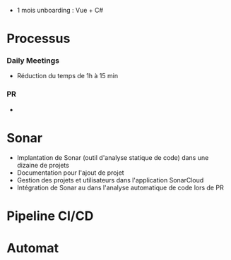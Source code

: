 - 1 mois unboarding : Vue + C#
	

# Processus
### Daily Meetings
- Réduction du temps de 1h à 15 min
### PR
- 

# Sonar
- Implantation de Sonar (outil d'analyse statique de code) dans une dizaine de projets
- Documentation pour l'ajout de projet 
- Gestion des projets et utilisateurs dans l'application SonarCloud
- Intégration de Sonar au dans l'analyse automatique de code lors de PR

# Pipeline CI/CD


# Automat


